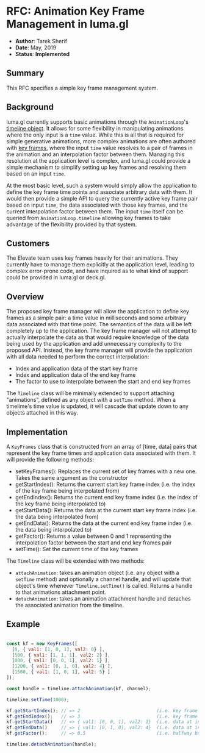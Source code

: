 # RFC: Animation Key Frame Management in luma.gl

* **Author**: Tarek Sherif
* **Date**: May, 2019
* **Status**: **Implemented**


## Summary

This RFC specifies a simple key frame management system.


## Background

luma.gl currently supports basic animations through the `AnimationLoop`'s [timeline object](animation-timeline-rfc.md). It allows for some flexibility in manipulating animations where the
only input is a `time` value. While this is all that is required for simple generative animations, more complex animations are often authored with [key frames](https://en.wikipedia.org/wiki/Key_frame),
where the input `time` value resolves to a pair of frames in the animation and an interpolation factor between them. Managing this resolution at the application level is complex,
and luma.gl could provide a simple mechanism to simplify setting up key frames and resolving them based on an input `time`.

At the most basic level, such a system would simply allow the application to define the key frame time points and associate arbitrary data with them. It would then provide a simple API to query the currently active key frame pair
based on input `time`, the data associated with those key frames, and the current interpolation factor between them. The input `time` itself can be queried from `AnimationLoop.timeline` allowing key frames to take advantage of the flexibility provided by that system.


## Customers

The Elevate team uses key frames heavily for their animations. They currently have to manage them explicitly at the application level, leading to complex error-prone code, and have inquired as
to what kind of support could be provided in luma.gl or deck.gl.


## Overview

The proposed key frame manager will allow the application to define key frames as a simple pair: a time value in milliseconds and some arbitrary data associated with that time point. The semantics of the data will be left
completely up to the application. The key frame manager will not attempt to actually interpolate the data as that would require knowledge of the data being used by the application and add unnecessary complexity to the proposed API. Instead, the key frame manager will provide the application with all data needed to perform the correct interpolation:
- Index and application data of the start key frame
- Index and application data of the end key frame
- The factor to use to interpolate between the start and end key frames


The `Timeline` class will be minimally extended to support attaching "animations", defined as any object with a `setTime` method. When a timelime's time value is updated, it will cascade that update down to any objects attached in this way.

## Implementation

A `KeyFrames` class that is constructed from an array of [time, data] pairs that represent the key frame times and application data associated with them. It will provide the following methods:
- setKeyFrames(): Replaces the current set of key frames with a new one. Takes the same argument as the constructor
- getStartIndex(): Returns the current start key frame index (i.e. the index of the key frame being interpolated from)
- getEndIndex(): Returns the current end key frame index (i.e. the index of the key frame being interpolated to)
- getStartData(): Returns the data at the current start key frame index (i.e. the data being interpolated from)
- getEndData(): Returns the data at the current end key frame index (i.e. the data being interpolated to)
- getFactor(): Returns a value between 0 and 1 representing the interpolation factor between the start and end key frames pair
- setTime(): Set the current time of the key frames

The `Timeline` class will be extended with two methods:
- `attachAnimation`: takes an animation object (i.e. any object with a `setTime` method) and optionally a channel handle, and will update that object's time whenever `Timeline.setTime()` is called. Returns a handle to that animations attachment point.
- `detachAnimation`: takes an animation attachment handle and detaches the associated animation from the timeline.


## Example

```js

const kf = new KeyFrames([
  [0, { val1: [1, 0, 1], val2: 0} ],
  [500, { val1: [1, 1, 1], val2: 2} ],
  [800, { val1: [0, 0, 1], val2: 1} ],
  [1200, { val1: [0, 1, 0], val2: 4} ],
  [1500, { val1: [1, 0, 1], val2: 5} ]
]);

const handle = timeline.attachAnimation(kf, channel);

timeline.setTime(1000);

kf.getStartIndex(); // => 2                            (i.e. key frame at time=800)
kf.getEndIndex();   // => 3                            (i.e. key frame at time=1200)
kf.getStartData()   // => { val1: [0, 0, 1], val2: 1}  (i.e. data at index 2)
kf.getEndData()     // => { val1: [0, 1, 0], val2: 4}  (i.e. data at index 3)
kf.getFactor();     // => 0.5                          (i.e. halfway between 800 and 1200)

timeline.detachAnimation(handle);
```
